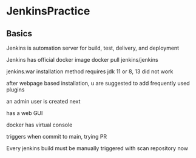 # JenkinsPractice

## Basics

Jenkins is automation server for build, test, delivery, and deployment

Jenkins has official docker image 
docker pull jenkins/jenkins

jenkins.war installation method requires jdk 11 or 8, 13 did not work

after webpage based installation, u are suggested to add frequently used plugins

an admin user is created next

has a web GUI 

docker has virtual console

triggers when commit to main, 
trying PR

Every jenkins build must be manually triggered with scan repository now 